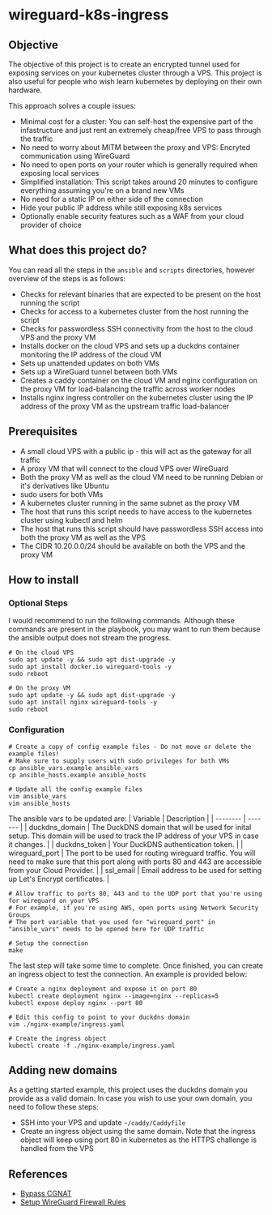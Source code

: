 # wireguard-k8s-ingress

## Objective

The objective of this project is to create an encrypted tunnel used for exposing services on your kubernetes cluster through a VPS. This project is also useful for people who wish learn kubernetes by deploying on their own hardware.

This approach solves a couple issues:
- Minimal cost for a cluster: You can self-host the expensive part of the infastructure and just rent an extremely cheap/free VPS to pass through the traffic
- No need to worry about MITM between the proxy and VPS: Encryted communication using WireGuard
- No need to open ports on your router which is generally required when exposing local services
- Simplified installation: This script takes around 20 minutes to configure everything assuming you're on a brand new VMs
- No need for a static IP on either side of the connection
- Hide your public IP address while still exposing k8s services
- Optionally enable security features such as a WAF from your cloud provider of choice

## What does this project do?

You can read all the steps in the `ansible` and `scripts` directories, however overview of the steps is as follows:
- Checks for relevant binaries that are expected to be present on the host running the script
- Checks for access to a kubernetes cluster from the host running the script
- Checks for passwordless SSH connectivity from the host to the cloud VPS and the proxy VM 
- Installs docker on the cloud VPS and sets up a duckdns container monitoring the IP address of the cloud VM
- Sets up unattended updates on both VMs
- Sets up a WireGuard tunnel between both VMs
- Creates a caddy container on the cloud VM and nginx configuration on the proxy VM for load-balancing the traffic across worker nodes
- Installs nginx ingress controller on the kubernetes cluster using the IP address of the proxy VM as the upstream traffic load-balancer

## Prerequisites

- A small cloud VPS with a public ip - this will act as the gateway for all traffic
- A proxy VM that will connect to the cloud VPS over WireGuard
- Both the proxy VM as well as the cloud VM need to be running Debian or it's derivatives like Ubuntu
- sudo users for both VMs
- A kubernetes cluster running in the same subnet as the proxy VM
- The host that runs this script needs to have access to the kubernetes cluster using kubectl and helm
- The host that runs this script should have passwordless SSH access into both the proxy VM as well as the VPS
- The CIDR 10.20.0.0/24 should be available on both the VPS and the proxy VM

## How to install

### Optional Steps

I would recommend to run the following commands. Although these commands are present in the playbook, you may want to run them because the ansible output does not stream the progress.

```
# On the cloud VPS
sudo apt update -y && sudo apt dist-upgrade -y
sudo apt install docker.io wireguard-tools -y
sudo reboot

# On the proxy VM
sudo apt update -y && sudo apt dist-upgrade -y
sudo apt install nginx wireguard-tools -y
sudo reboot
```

### Configuration

```
# Create a copy of config example files - Do not move or delete the example files!
# Make sure to supply users with sudo privileges for both VMs
cp ansible_vars.example ansible_vars
cp ansible_hosts.example ansible_hosts

# Update all the config example files
vim ansible_vars
vim ansible_hosts
```

The ansible vars to be updated are:
| Variable    | Description |
| -------- | ------- |
| duckdns_domain  | The DuckDNS domain that will be used for inital setup. This domain will be used to track the IP address of your VPS in case it changes.    |
| duckdns_token | Your DuckDNS authentication token.     |
| wireguard_port    | The port to be used for routing wireguard traffic. You will need to make sure that this port along with ports 80 and 443 are accessible from your Cloud Provider.    |
| ssl_email    | Email address to be used for setting up Let's Encrypt certificates.    |

```
# Allow traffic to ports 80, 443 and to the UDP port that you're using for wireguard on your VPS
# For example, if you're using AWS, open ports using Network Security Groups
# The port variable that you used for "wireguard_port" in "ansible_vars" needs to be opened here for UDP traffic

# Setup the connection
make
```

The last step will take some time to complete. Once finished, you can create an ingress object to test the connection.
An example is provided below:

```
# Create a nginx deployment and expose it on port 80
kubectl create deployment nginx --image=nginx --replicas=5
kubectl expose deploy nginx --port 80

# Edit this config to point to your duckdns domain
vim ./nginx-example/ingress.yaml

# Create the ingress object
kubectl create -f ./nginx-example/ingress.yaml
```

## Adding new domains

As a getting started example, this project uses the duckdns domain you provide as a valid domain. In case you wish to use your own domain, you need to follow these steps:
- SSH into your VPS and update `~/caddy/Caddyfile`
- Create an ingress object using the same domain. Note that the ingress object will keep using port 80 in kubernetes as the HTTPS challenge is handled from the VPS

## References

- [Bypass CGNAT](https://github.com/mochman/Bypass_CGNAT)
- [Setup WireGuard Firewall Rules](https://www.cyberciti.biz/faq/how-to-set-up-wireguard-firewall-rules-in-linux/)
